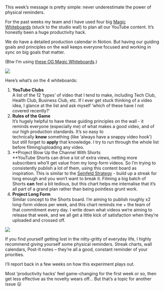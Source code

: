 This week’s message is pretty simple: never underestimate the power of physical reminders.

For the past weeks my team and I have used four big [Magic Whiteboards](https://click.convertkit-mail2.com/mvum3lvkn2h5hg05pelal/owhkhqh4q2zooduq/aHR0cHM6Ly9nZW5pLnVzL1d6YmFhU0I=) (stuck to the studio wall) to plan all our YouTube content. It’s honestly been a huge productivity hack.

We do have a detailed production calendar in Notion. But having our guiding goals and principles on the wall keeps everyone focused and working in sync on big goals that matter.

(Btw I’m using [these OG Magic Whiteboards](https://click.convertkit-mail2.com/mvum3lvkn2h5hg05pelal/p8heh9h9qnvxxwsr/aHR0cHM6Ly9nZW5pLnVzLzZVWGVz).)

![](https://ci4.googleusercontent.com/proxy/l2Wprl8Pq8uAaMyO6bjCUmlwsczBgn_H-wOkiOs5Pg4GdykZf9HuB8iBXDsyu1e88TNkwBijEUMwQb4LREwzovIGTjJ5siw9E8WYTsCw68IwfluAmVb36EkErdXub_jzD8wCRw=s0-d-e1-ft#https://embed.filekitcdn.com/e/dHG4aSRazwrs3LA9HPR1C/iM8Ki9mLsszU1iS7XaUGdo/email)

Here’s what’s on the 4 whiteboards:

1.  **YouTube Clubs**  
    A list of the 12 ‘types’ of video that I tend to make, including Tech Club, Health Club, Business Club, etc. If I ever get stuck thinking of a video idea, I glance at the list and ask myself ‘which of these have I not covered recently?’
2.  **Rules of the Game**  
    It’s hugely helpful to have these guiding principles on the wall - it reminds everyone (especially me) of what makes a good video, and of our high production standards. It’s so easy to technically **know** something (like ‘always have a snappy video hook’) but still forget to **apply** that knowledge. I try to run through the whole list before filming/uploading any video.
3.  **Project Blow Up the Channel With Shorts  
    ​**YouTube Shorts can drive a lot of extra views, netting more subscribers who’ll get value from my long-form videos. So I’m trying to consistently publish a lot of them, using this content board as inspiration. This is similar to the [Seinfeld Strategy](https://click.convertkit-mail2.com/mvum3lvkn2h5hg05pelal/x0hph6hnq5g335ug/aHR0cHM6Ly9qYW1lc2NsZWFyLmNvbS9zdG9wLXByb2NyYXN0aW5hdGluZy1zZWluZmVsZC1zdHJhdGVneQ==) - build up a streak for long enough and you won’t want to break it. Filming a big batch of Shorts **can** feel a bit tedious, but this chart helps me internalise that it’s all part of a grand plan rather than being pointless grunt work.
4.  **Project Long Form**  
    Similar concept to the Shorts board. I’m aiming to publish roughly x2 long-form videos per week, and this chart reminds me + the team of that commitment every day. I write down what videos we’re aiming to release that week, and we all get a little kick of satisfaction when they’re uploaded and crossed off.

![](https://ci6.googleusercontent.com/proxy/t9jGUE7oS-AIJDAVZ4KEQZmAQLZGlLA7rY2lpdV2ZUEl8We3Z2lZfLAf2q7pVvuEhNN1rvFpIye1d7uRjB5VLhWAwGIfhpFcD9RyvIbw4xzvqvRDmsvLmzxMcd6xCwBgXcXZuQ=s0-d-e1-ft#https://embed.filekitcdn.com/e/dHG4aSRazwrs3LA9HPR1C/6vCQZUcvZGy6fgr2hqaUjv/email)

If you find yourself getting lost in the nitty-gritty of everyday life, I highly recommend giving yourself some physical reminders. Streak charts, wall calendars, Post-It notes – they’re all a good, constant reminder of your priorities.

I’ll report back in a few weeks on how this experiment plays out.

Most ‘productivity hacks’ feel game-changing for the first week or so, then get less effective as the novelty wears off… But that’s a topic for another issue 😛